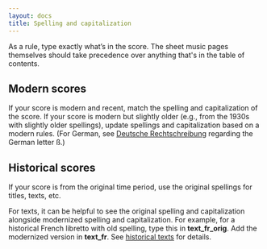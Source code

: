 ```yaml
---
layout: docs 
title: Spelling and capitalization
---
```

As a rule, type exactly what’s in the score. The sheet music pages themselves should take precedence over anything that's in the table of contents.

## Modern scores
If your score is modern and recent, match the spelling and capitalization of the score. If your score is modern but slightly older (e.g., from the 1930s with slightly older spellings), update spellings and capitalization based on a modern rules. (For German, see <a href="https://grammis.ids-mannheim.de/rechtschreibung/6180">Deutsche Rechtschreibung</a> regarding the German letter ß.)

## Historical scores
If your score is from the original time period, use the original spellings for titles, texts, etc.

For texts, it can be helpful to see the original spelling and capitalization alongside modernized spelling and capitalization. For example, for a historical French libretto with old spelling, type this in **text_fr_orig**. Add the modernized version in **text_fr**. See [historical texts](/docs/references/text_orig) for details.
